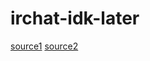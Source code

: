 # irchat-idk-later

[source1](https://www.geeksforgeeks.org/socket-programming-cc/)
[source2](https://github.com/yorickdewid/Chat-Server)